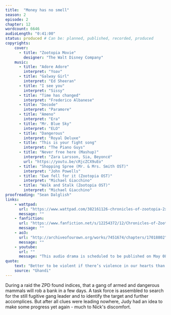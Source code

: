 ```yaml
---
title:  "Money has no smell"
season: 2
episode: 2
chapter: 12
wordcount: 6646
audioLength: "0:41:00"
status: produced # Can be: planned, published, recorded, produced
copyrights:
    cover:
      - title: "Zootopia Movie"
        designer: "The Walt Disney Company"
    music:
      - title: "Adore Adore"
        interpret: "Yoav"
      - title: "Galway Girl"
        interpret: "Ed Sheeran"
      - title: "I see you"
        interpret: "Sissy"
      - title: "Time has changed"
        interpret: "Frederico Albanese"
      - title: "Decode"
        interpret: "Paramore"
      - title: "Ameno"
        interpret: "Era"
      - title: "Mr. Blue Sky"
        interpret: "ELO"
      - title: "Dangerous"
        interpret: "Royal Deluxe"
      - title: "This is your fight song"
        interpret: "The Piano Guys"
      - title: "Never free here (Mashup)"
        interpret: "Zara Larsson, Sia, Beyoncé"
        url: "https://youtu.be/cRjcZCX9uEo"
      - title: "Shopping Spree (Mr. & Mrs. Smith OST)"
        interpret: "John Powells"
      - title: "Ewe fell for it (Zootopia OST)"
        interpret: "Michael Giacchino"
      - title: "Walk and Stalk (Zootopia OST)"
        interpret: "Michael Giacchino"
proofreading: "Sean Dalglish"
links:
    - wattpad:
      url: "https://www.wattpad.com/382161126-chronicles-of-zootopia-2x02-money-has-no-smell"
      message: ""
    - fanfiction:
      url: "https://www.fanfiction.net/s/12254372/12/Chronicles-of-Zootopia"
      message: ""
    - ao3:
      url: "http://archiveofourown.org/works/7451674/chapters/17018802"
      message: ""
    - youtube:
      url: ""
      message: "This audio drama is scheduled to be published on May 08, 2017!"
quote:
    text: "Better to be violent if there’s violence in our hearts than to put on the cloak of non-violence to cover impotence. [...] I object to violence because when it appears to do good the good is only temporary; the evil it does is permanent."
    source: "Ghandi"
---
```

During a raid the ZPD found indices, that a gang of armed and dangerous mammals will rob a bank in a few days. A task force is assembled to search for the still fugitive gang leader and to identify the target and further accomplices. But after all clues were leading nowhere, Judy had an idea to make some progress yet again - much to Nick's discomfort.